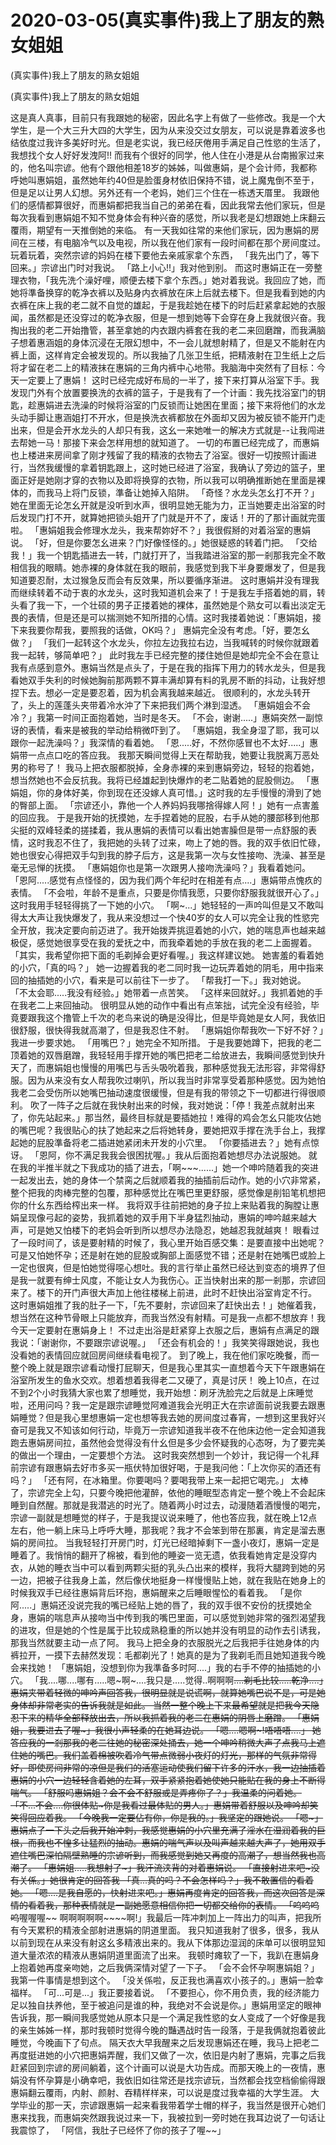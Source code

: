 # 2020-03-05(真实事件)我上了朋友的熟女姐姐



(真实事件)我上了朋友的熟女姐姐



(真实事件)我上了朋友的熟女姐姐


这是真人真事，目前只有我跟她的秘密，因此名字上有做了一些修改。我是一个大学生，是一个大三升大四的大学生，因为从来没交过女朋友，可以说是靠着波多也结依度过我许多美好时光。但是老实说，我已经厌倦用手满足自己性慾的生活了，我想找个女人好好发洩阿!!  而我有个很好的同学，他人住在小港是从台南搬家过来的，他名叫宗谚。他有个跟他相差18岁的姊姊，叫做惠娟，是个会计师，我都称呼她叫惠娟姐，虽然她年约40但是脸蛋身材依旧保持不错，说上魔鬼倒不至于，但是足以让男人幻想。另外还有一个老妈，她们三个住在一栋透天厝里。   我跟他们的感情都算很好，而惠娟都把我当自己的弟弟在看，因此我常去他们家玩，但是每次我看到惠娟姐不知不觉身体会有种兴奋的感觉，所以我老是幻想跟她上床翻云覆雨，期望有一天推倒她的来临。   有一天我如往常的来他们家玩，因为惠娟的房间在三楼，有电脑冷气以及电视，所以我在他们家有一段时间都在那个房间度过。玩着玩着，突然宗谚的妈妈在楼下要他去亲戚家拿个东西，  「我先出门了，等下回来。」宗谚出门时对我说。  「路上小心!!」我对他到别。  而这时惠娟正在一旁整理衣物，「我先洗个澡好哩，顺便去楼下拿个东西。」她对着我说。我回应了她，而她将準备换穿的乾净衣裤以及贴身内衣裤放在床上后就去楼下。但是我看到她的内衣裤在床上我的老二就不自觉的雄起，于是我趁她在楼下的时后赶紧拿起她的衣服闻，虽然都是还没穿过的乾净衣服，但是一想到她等下会穿在身上我就很兴奋。我掏出我的老二开始撸管，甚至拿她的内衣跟内裤套在我的老二来回磨蹭，而我满脑子想着惠涵姐的身体沉浸在无限幻想中，不一会儿就想射精了，但是又不能射在内裤上面，这样肯定会被发现的。所以我抽了几张卫生纸，把精液射在卫生纸上之后将才留在老二上的精液抹在惠娟的三角内裤中心地带。我脑海中突然有了目标：今天一定要上了惠娟！  这时已经完成好布局的一半了，接下来打算从浴室下手。我发现门外有个放置要换洗的衣裤的篮子，于是我有了一个计画：我先找浴室门的钥匙，趁惠娟进去洗澡的时候将浴室的门反锁而让她困在里面；接下来将他们的水龙头动手脚让惠涵姐打不开水，但是换洗衣裤都放在外面却又因为被反锁不能开门走出来，但是会开水龙头的人却只有我，这幺一来她唯一的解决方式就是--让我闯进去帮她一马！那接下来会怎样用想的就知道了。  一切的布置已经完成了，而惠娟也上楼进来房间拿了刚才残留了我的精液的衣物去了浴室。很好一切按照计画进行，当然我缓慢的拿着钥匙跟上，这时她已经进了浴室，我确认了旁边的篮子，里面正好是她刚才穿的衣物以及即将换穿的衣物，所以我可以明确推断她在里面是裸体的，而我马上将门反锁，準备让她掉入陷阱。  「奇怪？水龙头怎幺打不开？」她在里面无论怎幺开就是没听到水声，很明显她无能为力，正当她要走出浴室的时后发现门打不开，就算她把锁头姐开了门就是开不了，废话！开的了那计画就完蛋啦。  「惠娟姐我会修理水龙头，我来帮妳好不？」我很假掰的对着浴室的惠娟说。  「好，但是你要怎幺进来？门好像怪怪的。」她很疑惑的转着门把。  「交给我！」我一个钥匙插进去一转，门就打开了，当我踏进浴室的那一剎那我完全不敢相信我的眼睛。她赤裸的身体就在我的眼前，我感觉到我下半身要爆发了，但是我知道要忍耐，太过猴急反而会有反效果，所以要循序渐进。 这时惠娟并没有理我而继续转着不动于衷的水龙头，这时我知道机会来了！于是我左手搭着她的肩，转头看了我一下，一个壮硕的男子正搂着她的裸体，虽然她是个熟女可以看出淡定无畏的表情，但是还是可以揣测她不知所措的心情。这时我搂着她说：「惠娟姐，接下来我要你帮我，要照我的话做，OK吗？」  惠娟完全没有考虑。「好，要怎幺做？」  「我们一起转这个水龙头，你拉左边我拉右边，当我喊转的时候你就跟着我一起转，够简单吧？」  此时我左手已经完整的搂住她但是她却完全不会在意让我有点感到意外。惠娟当然是点头了，于是在我的指挥下用力的转水龙头，但是我看她双手失利的时候她胸前那两颗不算丰满却算有料的乳房不断的抖动，让我好想捏下去。想必一定是要忍着，因为机会离我越来越近。  很顺利的，水龙头转开了，头上的莲蓬头夹带着冷水沖了下来把我们两个淋到湿透。  「惠娟姐会不会冷？」我第一时间正面抱着她，当时是冬天。  「不会，谢谢.....」惠娟突然一副惊讶的表情，看来是被我的举动给稍微吓到了。  「惠娟姐，我全身湿了耶，我可以跟你一起洗澡吗？」我深情的看着她。  「恩.....好，不然你感冒也不太好.....」惠娟带一点点口吃的答应我。  我那天瞬间觉得上天在帮助我，她要让我脱离万恶处男的称号了！  我马上把衣服都脱掉，全身赤裸的来到惠娟旁边，轻轻的抱着她，想当然她也不会反抗我。我将已经雄起到快爆炸的老二贴着她的屁股侧边。  「惠娟姐，你的身体好美，你到现在还没嫁人真可惜。」这时我的左手慢慢的滑到了她的臀部上面。  「宗谚还小，靠他一个人养妈妈我哪捨得嫁人阿！」她有一点害羞的回应我。  于是我开始的抚摸她，左手捏着她的屁股，右手从她的腰部移到他那尖挺的双峰轻柔的搓揉着，我从惠娟的表情可以看出她害臊但是带一点舒服的表情，这时我忍不住了，我把她的头转了过来，吻上了她的唇。我的双手依旧忙碌，她也很安心得把双手勾到我的脖子后方，这是我第一次与女性接吻、洗澡、甚至是毫无忌惮的抚摸。  「惠娟姐你也是第一次跟男人接吻洗澡吗？」我看着她问。  「恩阿.....感觉有点怪怪的，因为我们两个年纪时在相差有点....」惠娟带点愧疚的表情。  「不会啦，年龄不是重点，只要是你情我愿，只要你舒服我就很开心了。」这时我用手轻轻得挑了一下她的小穴。  「啊~...」她轻轻的一声吟叫但是又不敢叫得太大声让我快爆发了，我从来没想过一个快40岁的女人可以完全让我的性慾完全开放，我决定要向前迈进了。我开始拨弄挑逗着她的小穴，她的喘息声也越来越极促，感觉她很享受在我的爱抚之中，而我牵着她的手放在我的老二上面握着。  「其实，我希望你把下面的毛剃掉会更好看喔。」我这样建议她。  她害羞的看着她的小穴，「真的吗？」  她一边握着我的老二同时我一边玩弄着她的阴毛，用中指来回的抽插她的小穴，看来是可以前往下一步了。  「帮我打一下。」我对她说。  「不太会耶.....我没有经验。」她带着一点苦笑。  「这样来回就好。」我抓着她的手在我老二上来回抽动。  很明显从她的动作中看出有点笨拙，试完全没有经验，毕竟要跟我这个撸管上千次的老鸟来说的确是没得比，但是毕竟她是女人阿，我依旧很舒服，很快得我就高潮了，但是我忍住不射。  「惠娟姐你帮我吹一下好不好？」我进一步要求她。  「用嘴巴？」她完全不知所措。  于是我要她蹲下，把我的老二顶着她的双唇磨蹭，我轻轻用手撑开她的嘴巴把老二给放进去，我瞬间感觉到快升天了，而惠娟姐也慢慢的用嘴巴与舌头吸吮着我，那种感觉我无法形容，非常得舒服。因为从来没有女人帮我吹过喇叭，所以我当时非常享受着那种感觉。因为她怕我老二会受伤所以她嘴巴抽动速度很缓慢，但是有我的带领之下一切都进行得很顺利。  吹了一阵子之后就在我快射出来的时候，我对她说：「停！我差点就射出来了，你先站起来。」那当然，最终目标就是要插她拉！难得的鸡会怎幺只能攻佔她的嘴巴呢？我很贴心的扶了她起来之后将她转身，要她把双手撑在洗手台上，我撑起她的屁股準备将老二插进她紧闭未开发的小穴里。  「你要插进去？」她有点惊讶。  「恩阿，你不满足我我会很困扰喔。」我从后面抱着她想尽办法说服她。  就在我的半推半就之下我成功的插了进去，「啊~~~......」她一个呻吟随着我的突进一起发出去，她的身体一个禁脔之后就顺着我的抽插前后动作。她的小穴非常紧，整个把我的肉棒完整的包覆，那种感觉比在嘴巴里更舒服，感觉像是削铅笔机想把你的什幺东西给榨出来一样。  我将双手往前把她的身子拉上来贴着我的胸膛让惠娟呈现像弓起的姿势，我抓着她的双手用下半身猛烈抽动，惠娟的呻吟越来越大声，可是她又怕楼下的老妈会听到所以想尽办法隐忍，她越忍我就越爽！  眼看过了一段时间了，该是要射精的时候了，我心里开始百感交集：是要直接中出她呢？可是又怕她怀孕；还是射在她的屁股或胸部上面感觉不错；还是射在她嘴巴或脸上一定也很爽，但是怕她觉得噁心想吐。我的言行举止虽然已经达到变态的境界了但是我一就要有绅士风度，不能让女人为我伤心。正当快射出来的那一剎那，宗谚回来了。楼下的开门声很大声加上他往楼梯上前进，此时不赶快出浴室肯定不行。  这时惠娟姐推了我的肚子一下，「先不要射，宗谚回来了赶快出去！」她催着我，想当然在这种节骨眼上只能放弃，而我当然没有射精。可是我一点都不想放弃！我今天一定要射在惠娟身上！  不过走出浴是赶紧穿上衣服之后，惠娟有点满足的跟我说：「谢谢你，不要跟宗谚说喔。」  「还会有机会的！」我笑笑得跟她说，我也没看她的表情回应就回房间继续看电视了。  到了晚上，我在他们家吃晚餐，而一整个晚上就是跟宗谚看动慢打屁聊天，但是我心里其实一直想着今天下午跟惠娟在浴室所发生的鱼水交欢。想着想着我得老二又硬了，真是讨厌！  晚上10点，在过不到2个小时我猜大家也累了想睡觉，我开始想：刷牙洗脸完之后就是上床睡觉啦，还用问吗？我一定是跟宗谚睡觉阿难道我会光明正大在宗谚面前说我要去跟惠娟睡觉？但是我心里想惠娟一定也想等我去她的房间度过春宵，一想到这里我好兴奋可是我又不知该如何行动，毕竟万一宗谚知道我半夜不在他床边他一定会知道我跑去惠娟房间拉，虽然他会觉得没有什幺但是多少会怀疑我的心态呀，为了要完美的做出一个理由，一定要想个方法。   这时我突然想到一个妙计，我记得一个礼拜前宗谚有跟惠娟去好市多买一瓶伏特加很好喝，于是我问他：「上次你买的酒还有吗？」  「还有阿，在冰箱里。你要喝吗？要喝我带上来一起把它喝完。」  太棒了，宗谚完全上勾，只要今晚把他灌醉，依他的睡眠型态肯定一整个晚上不会起床睡到自然醒。那就是我潜逃的时光了。随着两小时过去，动漫随着酒慢慢的喝完，宗谚一副就是想睡觉的样子，于是我提议说来睡了，他也答应我，就在晚上12点左右，他一躺上床马上呼呼大睡，那我呢？我才不会笨到带在那裏，肯定是溜去惠娟的房间拉。  当我轻轻打开房门时，灯光已经暗掉剩下一盏小夜灯，惠娟一定是睡着了。我悄悄的翻开了棉被，看到他的睡姿一览无遗，依我看她肯定是没穿内衣，从她的睡衣当中可以看到两颗尖挺的乳头凸出来的模样，我将大腿跨到她的另一边，把被子往我身上盖，然后像伏地挺身一样慢慢贴上她，就在我贴在她身上的时候我双手已经往惠娟背后环抱，惠娟醒来之后睡眼惺忪的看着我。  「是你阿.....」惠娟还没说完我的嘴已经贴上她的唇了，我的双手很不安份的抚摸她全身，惠娟的喘息声从接吻当中传到我的嘴巴里面，可以感觉到她非常的强烈渴望我的进攻，但是她的个性是属于比较成熟稳重的所以她并没有明显的动作去引诱我，那我当然就要主动一点了阿。  我马上把全身的衣服脱光之后我把手往她身体的内裤拉开，一摸下去赫然发现：毛都剃光了！她真的是为了我剃毛而且她知道我今晚会来找她！  「惠娟姐，没想到你为我準备多时阿....」我的右手不停的抽插她的小穴。  「我....哪....哪有.....嗯~啊~....我只是.....觉得..啊啊啊~~....剃毛比较.....乾净....」惠娟夹带着轻微的呻吟声回答我，很明显就是说谎啊，就算她嘴巴说不是，可是她身体却非常老实的告诉我就是如此。  当然一整个晚上下来最希望就是把我今天隐忍下来的精华全部释放出去，所以我抓着我的老二在惠娟的阴唇上磨蹭。  「惠娟姐，我要进去了喔~」我很小声轻柔的在她耳边说。  「嗯....嗯啊~!唔唔唔....」  她答应我的一剎那我的老二往她的秘密深处捅去，她一个呻吟稍微大声了点我马上遮住她的嘴巴。我们盖着棉被吹着冷气带点微弱小夜灯的灯光，那样的气氛非常得好，即使房间非常的凉但是我们的活塞运动使我们留下许多的汗水，我一边抽插着惠娟的小穴一边轻轻含着她的左耳，双手紧紧抱着她使她只能贴在我的身上不断得喘气。  「舒服吗惠娟姐？会不会不舒服或是弄疼你了？」我温柔的问着她。  「不...不会....你很体贴~你是我看过最体贴的男人。」惠娟带着舒服以及呻吟却笑笑得回应着我。  「今晚我一定要佔有你，你是我的。」我坚定的跟她说。  「嗯~」惠娟点了一下头之后我开始冲刺，我感觉惠娟的小穴里充满了淫水在湿润着我的巨根，而我也不惶多让猛烈的抽动。惠娟的喘气声以及叫声越来越大声了，她用双手遮住嘴巴深怕隔壁熟睡的宗谚听到，而我感觉到她又再度的高潮了，想当然我也高潮了。  「惠娟姐.....我想射了~」我汗流浃背的对着惠娟说。  「直接射进来吧~没有关係。」她很肯定的回答我  「真...真的吗？不会怎样吗？」我不敢置信的看着她。  「嗯....是我自愿的，快射进来吧。」惠娟再度肯定的回答我，而这次回答是深情的看着我，那种表情就是一副她愿意相信你把一切都交给你的表情。  「呜呜呜呜~~喔喔喔~~ 啊啊啊啊啊~~~~啊!」我最后一阵冲刺加上一阵出力的叫声，把我所有今天累积的精液全部射进惠娟的阴道里面。  我只知道我射了很多，很多，我从以前到现在从来没有射这幺多精液出来的。我从下体那边湿润的床单可以很明显知道大量浓浓的精液从惠娟阴道里面流了出来。 我顿时瘫软了一下，我趴在惠娟身上抱着她再度亲吻她，之后我俩深情对望了一下子。  「会不会怀孕啊惠娟姐？」我第一件事情是想到这个。  「没关係啦，反正我也满喜欢小孩子的。」惠娟一脸幸福样。  「可...可是...」我正要接着说。  「不要担心，你不用负责，我的经济能力足以独自扶养他，至于被追问是谁的种，我绝对不会说是你。」惠娟用坚定的眼神告诉我，那一瞬间我感觉她从原本只是一个满足我性慾的女人变成了一个好像是我的亲生姊姊一样，那时我顿时觉得今晚的豔遇战时告一段落，于是我俩就抱着彼此睡觉，今晚画下了句点。  隔天衣大早我醒来之后发现惠娟还在睡，我马上把老二再度挺进她的小穴把惠娟弄醒，我们又做了一次，依旧是内射了惠娟，完事之后我赶紧回到宗谚的房间躺着，这个计画可以说是大功告成。而那天晚上的一夜情，惠娟没有怀孕算是小确幸吧，我依旧如往常还是找宗谚玩，当然都会找空档偷偷得跟惠娟翻云覆雨，内射、颜射、吞精样样来，可以说是度过我幸福的大学生涯。   大学毕业的那一天，宗谚跟惠娟一起来看我带着学士帽的样子，我当然是很开心她们惠来找我，而惠娟突然跟我说过来一下，我被拉到一旁时她在我耳边说了一句话让我震惊了，  「阿信，我肚子已经怀了你的孩子了喔~~」


